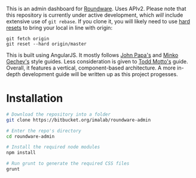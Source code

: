 This is an admin dashboard for [Roundware](https://github.com/roundware/roundware-server). Uses APIv2. Please note that this repository is currently under active development, which _will_ include extensive use of `git rebase`. If you clone it, you will likely need to use [hard resets](https://stackoverflow.com/questions/1628088/reset-local-repository-branch-to-be-just-like-remote-repository-head) to bring your local in line with origin:

```
git fetch origin
git reset --hard origin/master
```

This is built using AngularJS. It mostly follows [John Papa's](https://github.com/johnpapa/angular-styleguide/blob/master/a1/README.md) and [Minko Gechev's](https://github.com/mgechev/angularjs-style-guide) style guides. Less consideration is given to [Todd Motto's](https://github.com/toddmotto/angular-styleguide) guide. Overall, it features a vertical, component-based architecture. A more in-depth development guide will be written up as this project progesses.



# Installation

```bash
# Download the repository into a folder
git clone https://bitbucket.org/imalab/roundware-admin

# Enter the repo's directory
cd roundware-admin

# Install the required node modules
npm install

# Run grunt to generate the required CSS files
grunt
```
